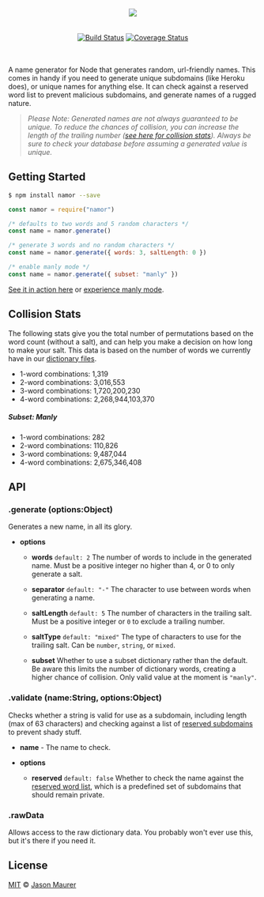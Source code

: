 <div align="center">
    <br>
    <img src="https://raw.githubusercontent.com/jsonmaur/namor/master/assets/logo.png">
    <br> <br> <br>
    <a href="https://travis-ci.org/jsonmaur/namor"><img src="https://travis-ci.org/jsonmaur/namor.svg?branch=master" alt="Build Status"></a>
    <a href="https://coveralls.io/github/jsonmaur/namor?branch=master"><img src="https://coveralls.io/repos/github/jsonmaur/namor/badge.svg?branch=master" alt="Coverage Status"></a>
    <br> <br> <br>
</div>

A name generator for Node that generates random, url-friendly names. This comes in handy if you need to generate unique subdomains (like Heroku does), or unique names for anything else. It can check against a reserved word list to prevent malicious subdomains, and generate names of a rugged nature.

> _Please Note: Generated names are not always guaranteed to be unique. To reduce the chances of collision, you can increase the length of the trailing number ([see here for collision stats](#collision)). Always be sure to check your database before assuming a generated value is unique._

## Getting Started

```bash
$ npm install namor --save
```

```javascript
const namor = require("namor")

/* defaults to two words and 5 random characters */
const name = namor.generate()

/* generate 3 words and no random characters */
const name = namor.generate({ words: 3, saltLength: 0 })

/* enable manly mode */
const name = namor.generate({ subset: "manly" })
```

[See it in action here](https://namor-example.herokuapp.com) or [experience manly mode](https://namor-example.herokuapp.com/?subset=manly&saltLength=0).

<a name="collision"></a>

## Collision Stats

The following stats give you the total number of permutations based on the word count (without a salt), and can help you make a decision on how long to make your salt. This data is based on the number of words we currently have in our [dictionary files](data).

-   1-word combinations: 1,319
-   2-word combinations: 3,016,553
-   3-word combinations: 1,720,200,230
-   4-word combinations: 2,268,944,103,370

##### Subset: Manly

-   1-word combinations: 282
-   2-word combinations: 110,826
-   3-word combinations: 9,487,044
-   4-word combinations: 2,675,346,408

## API

### .generate (options:Object)

Generates a new name, in all its glory.

-   **options**

    -   **words** `default: 2` The number of words to include in the generated name. Must be a positive integer no higher than 4, or 0 to only generate a salt.

    -   **separator** `default: "-"` The character to use between words when generating a name.

    -   **saltLength** `default: 5` The number of characters in the trailing salt. Must be a positive integer or `0` to exclude a trailing number.

    -   **saltType** `default: "mixed"` The type of characters to use for the trailing salt. Can be `number`, `string`, or `mixed`.

    -   **subset** Whether to use a subset dictionary rather than the default. Be aware this limits the number of dictionary words, creating a higher chance of collision. Only valid value at the moment is `"manly"`.

### .validate (name:String, options:Object)

Checks whether a string is valid for use as a subdomain, including length (max of 63 characters) and checking against a list of [reserved subdomains](data/default/reserved.txt) to prevent shady stuff.

-   **name** - The name to check.

-   **options**

    -   **reserved** `default: false` Whether to check the name against the [reserved word list](data/default/reserved.txt), which is a predefined set of subdomains that should remain private.

### .rawData

Allows access to the raw dictionary data. You probably won't ever use this, but it's there if you need it.

## License

[MIT](license) © [Jason Maurer](https://maur.co)
